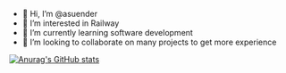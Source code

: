 - 👋 Hi, I’m @asuender
- 👀 I’m interested in Railway 
- 🌱 I’m currently learning software development
- 💞️ I’m looking to collaborate on many projects to get more experience

[![Anurag's GitHub stats](https://github-readme-stats.vercel.app/api?username=asuender)](https://github.com/anuraghazra/github-readme-stats)

<!---
asuender/asuender is a ✨ special ✨ repository because its `README.md` (this file) appears on your GitHub profile.
You can click the Preview link to take a look at your changes.
--->
